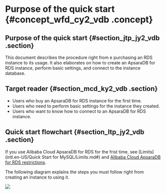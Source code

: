 # Purpose of the quick start {#concept_wfd_cy2_vdb .concept}

## Purpose of the quick start {#section_jtp_jy2_vdb .section}

This document describes the procedure right from e purchasing an RDS instance to its usage. It also elaborates on how to create an ApsaraDB for RDS instance, perform basic settings, and connect to the instance database.

## Target reader {#section_mcd_ky2_vdb .section}

-   Users who buy an ApsaraDB for RDS instance for the first time.
-   Users who need to perform basic settings for the instance they created.
-   Users who want to know how to connect to an ApsaraDB for RDS instance.

## Quick start flowchart {#section_ltp_jy2_vdb .section}

If you use Alibaba Cloud ApsaraDB for RDS for the frist time, see [Limits](intl.en-US/Quick Start for MySQL/Limits.md#) and [Alibaba Cloud ApsaraDB for RDS restrictions](https://www.alibabacloud.com/help/zh/doc-detail/26126.htm).

The following diagram explains the steps you must follow right from creating an instance to using it.

![](http://static-aliyun-doc.oss-cn-hangzhou.aliyuncs.com/assets/img/7813/1776_en-US.png)

